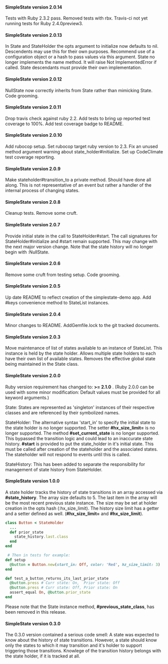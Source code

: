 #### SimpleState version 2.0.14
Tests with Ruby 2.3.2 pass. Removed tests with rbx. Travis-ci not yet running tests for Ruby 2.4.0preview3.


#### SimpleState version 2.0.13
In State and StateHolder the opts argument to initialize now defaults to nil. Descendents may use this for their own purposes. Recommend use of a configuration object or a hash to pass values via this argument.
State no longer implements the name method. It will raise Not ImplementedError if called. State descendants must provide their own implementation.


#### SimpleState version 2.0.12
NullState now correctly inherits from State rather than mimicking State.
Code grooming.


#### SimpleState version 2.0.11
Drop travis check against ruby 2.2.
Add tests to bring up reported test coverage to 100%. Add test coverage badge to README.


#### SimpleState version 2.0.10
Add rubocop setup. Set rubocop target ruby version to 2.3. Fix an unused method argument warning about state_holder#initialize. Set up CodeClimate test coverage reporting.


#### SimpleState version 2.0.9
Make stateholder#transition_to a private method. Should have done all along. This is not representative of an event but rather a handler of the internal process of changing states.


#### SimpleState version 2.0.8
Cleanup tests. Remove some cruft.


#### SimpleState version 2.0.7
Provide initial state in the call to StateHolder#start. The call signatures for StateHolder#initialize and #start remain supported. This may change with the next major version change. Note that the state history will no longer begin with :NullState.


#### SimpleState version 2.0.6
Remove some cruft from testing setup.
Code grooming.


#### SimpleState version 2.0.5
Up date README to reflect creation of the simplestate-demo app.
Add #keys convenience method to StateList instances.


#### SimpleState version 2.0.4
Minor changes to README.
AddGemfile.lock to the git tracked documents.


#### SimpleState version 2.0.3
Move maintenance of list of states available to an instance of StateList. This instance is held by the state holder. Allows multiple state holders to each have their own list of available states. Removes the effective global state being maintained in the State class.


#### SimpleState version 2.0.0
Ruby version requirement has changed to: __>= 2.1.0__ . (Ruby 2.0.0 can be used with some minor modification: Default values must be provided for all keyword arguments.)

State:
States are represented as 'singleton' instances of their respective classes and are referenced by their symbolized names.

StateHolder:
The alternative syntax 'start\_in' to specify the initial state to the state holder is no longer supported.
The setter __#hx\_size\_limit=__ is no longer supported.
The method __#set\_current\_state__ is no longer supported. This bypassed the transition logic and could lead to an inaccurate state history.
__#start__ is provided to put the state\_holder in it's initial state. This must be called after creation of the stateholder and the associated states. The stateholder will not respond to events until this is called.

StateHistory:
This has been added to separate the responsibility for management of state history from StateHolder.


#### SimpleState version 1.0.0
A state holder tracks the history of state transitions in an array accessed via __#state_history__. The array size defaults to 5. The last item in the array will be the most recent previous state instance. The size may be set at holder creation in the opts hash (:hx\_size\_limit). The history size limit has a getter and a setter defined as well. (__#hx\_size\_limit=__  and  __#hx\_size\_limit__).

```ruby
class Button < StateHolder
  ...
  def prior_state
    state_history.last.class
  end
end

 # Then in tests for example:
def setup
  @button = Button.new(start_in: Off, color: 'Red', hz_size_limit: 3)
end

def test_a_button_returns_its_last_prior_state
  @button.press # Curr state: On,  Prior state: Off
  @button.press # Curr state: Off, Prior state: On
  assert_equal On, @button.prior_state
end
```

Please note that the State instance method, __#previous\_state\_class__, has been removed in this release.


#### SimpleState version 0.3.0
The 0.3.0 version contained a serious code smell: A state was expected to know about the history of state transitions. However, a state should know only the states to which it may transition and it's holder to support triggering those transitions. Knowlege of the transition history belongs with the state holder, if it is tracked at all.

